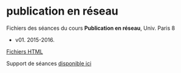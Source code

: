 # publication en réseau

Fichiers des séances du cours **Publication en réseau**, Univ. Paris 8

- v01. 2015-2016. 

[Fichiers HTML](http://ereyes.github.io/pubres)

Support de séances [disponible ici](https://docs.google.com/document/d/1i7nO1G_PbcB6HqXtMWLZNlV00cyRvThJK44exVd_JsE/edit?usp=sharing)


